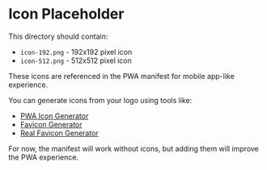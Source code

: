 # Icon Placeholder

This directory should contain:
- `icon-192.png` - 192x192 pixel icon
- `icon-512.png` - 512x512 pixel icon

These icons are referenced in the PWA manifest for mobile app-like experience.

You can generate icons from your logo using tools like:
- [PWA Icon Generator](https://www.pwabuilder.com/imageGenerator)
- [Favicon Generator](https://favicon.io/)
- [Real Favicon Generator](https://realfavicongenerator.net/)

For now, the manifest will work without icons, but adding them will improve the PWA experience.